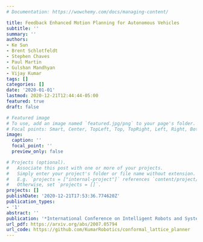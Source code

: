 ```yaml
---
# Documentation: https://wowchemy.com/docs/managing-content/

title: Feedback Enhanced Motion Planning for Autonomous Vehicles
subtitle: ''
summary: ''
authors:
- Ke Sun
- Brent Schlotfeldt
- Stephen Chaves
- Paul Martin
- Gulshan Mandhyan
- Vijay Kumar
tags: []
categories: []
date: '2020-01-01'
lastmod: 2020-12-21T12:44:44-05:00
featured: true
draft: false

# Featured image
# To use, add an image named `featured.jpg/png` to your page's folder.
# Focal points: Smart, Center, TopLeft, Top, TopRight, Left, Right, BottomLeft, Bottom, BottomRight.
image:
  caption: ''
  focal_point: ''
  preview_only: false

# Projects (optional).
#   Associate this post with one or more of your projects.
#   Simply enter your project's folder or file name without extension.
#   E.g. `projects = ["internal-project"]` references `content/project/deep-learning/index.md`.
#   Otherwise, set `projects = []`.
projects: []
publishDate: '2020-12-21T17:53:36.774620Z'
publication_types:
- '1'
abstract: ''
publication: '*International Conference on Intelligent Robots and Systems (IROS)*'
url_pdf: https://arxiv.org/abs/2007.05794
url_code: https://github.com/KumarRobotics/conformal_lattice_planner
---
```

